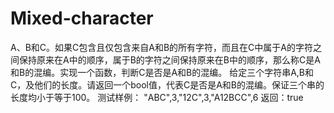 # Mixed-character
A、B和C。如果C包含且仅包含来自A和B的所有字符，而且在C中属于A的字符之间保持原来在A中的顺序，属于B的字符之间保持原来在B中的顺序，那么称C是A和B的混编。实现一个函数，判断C是否是A和B的混编。  给定三个字符串A,B和C，及他们的长度。请返回一个bool值，代表C是否是A和B的混编。保证三个串的长度均小于等于100。 测试样例：  "ABC",3,"12C",3,"A12BCC",6  返回：true
